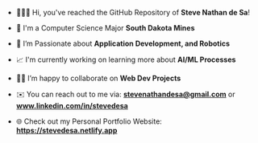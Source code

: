 - 🙋🏻‍♂️ Hi, you've reached the GitHub Repository of **Steve Nathan de Sa**!

- 🏫 I'm a Computer Science Major **South Dakota Mines**

- 🤖 I’m Passionate about **Application Development, and Robotics**

- 📈 I'm currently working on learning more about **AI/ML Processes**

- 🤝🏻 I’m happy to collaborate on **Web Dev Projects**

- ✉️ You can reach out to me via: **stevenathandesa@gmail.com** or **www.linkedin.com/in/stevedesa**

- 🌐 Check out my Personal Portfolio Website: **https://stevedesa.netlify.app**

<p align="left">
</p>
